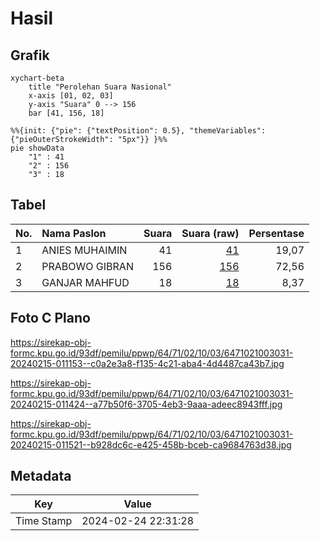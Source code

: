 # Hasil

## Grafik

```mermaid
xychart-beta
    title "Perolehan Suara Nasional"
    x-axis [01, 02, 03]
    y-axis "Suara" 0 --> 156
    bar [41, 156, 18]
```

```mermaid
%%{init: {"pie": {"textPosition": 0.5}, "themeVariables": {"pieOuterStrokeWidth": "5px"}} }%%
pie showData
    "1" : 41
    "2" : 156
    "3" : 18
```

## Tabel

| No. | Nama Paslon    | Suara | Suara (raw) | Persentase |
|:--- |:-------------- | -----:| -----------:| ----------:|
| 1   | ANIES MUHAIMIN | 41    | [41][p-1]   | 19,07      |
| 2   | PRABOWO GIBRAN | 156   | [156][p-2]  | 72,56      |
| 3   | GANJAR MAHFUD  | 18    | [18][p-3]   | 8,37       |


[p-1]: https://github.com/gigit-pemilu/pemilu-2024/blob/main/pilpres/hitung-suara/sub/64-kalimantan-timur/sub/71-kota-balikpapan/sub/02-balikpapan-barat/sub/1003-baru-ulu/sub/031-tps/sub/paslon-1.txt
[p-2]: https://github.com/gigit-pemilu/pemilu-2024/blob/main/pilpres/hitung-suara/sub/64-kalimantan-timur/sub/71-kota-balikpapan/sub/02-balikpapan-barat/sub/1003-baru-ulu/sub/031-tps/sub/paslon-2.txt
[p-3]: https://github.com/gigit-pemilu/pemilu-2024/blob/main/pilpres/hitung-suara/sub/64-kalimantan-timur/sub/71-kota-balikpapan/sub/02-balikpapan-barat/sub/1003-baru-ulu/sub/031-tps/sub/paslon-3.txt

## Foto C Plano

https://sirekap-obj-formc.kpu.go.id/93df/pemilu/ppwp/64/71/02/10/03/6471021003031-20240215-011153--c0a2e3a8-f135-4c21-aba4-4d4487ca43b7.jpg

https://sirekap-obj-formc.kpu.go.id/93df/pemilu/ppwp/64/71/02/10/03/6471021003031-20240215-011424--a77b50f6-3705-4eb3-9aaa-adeec8943fff.jpg

https://sirekap-obj-formc.kpu.go.id/93df/pemilu/ppwp/64/71/02/10/03/6471021003031-20240215-011521--b928dc6c-e425-458b-bceb-ca9684763d38.jpg


## Metadata

| Key        | Value               |
| ---------- | ------------------- |
| Time Stamp | 2024-02-24 22:31:28 |



